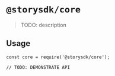 # `@storysdk/core`

> TODO: description

## Usage

```
const core = require('@storysdk/core');

// TODO: DEMONSTRATE API
```
